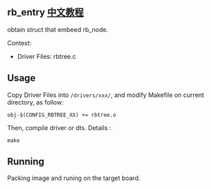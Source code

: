rb_entry [中文教程](https://biscuitos.github.io/blog/RBTREE_rb_entry/)
----------------------------------

obtain struct that embeed rb_node.

Context:

* Driver Files: rbtree.c

## Usage

Copy Driver Files into `/drivers/xxx/`, and modify Makefile on current 
directory, as follow:

```
obj-$(CONFIG_RBTREE_XX) += rbtree.o
```

Then, compile driver or dts. Details :

```
make
```

## Running

Packing image and runing on the target board.
